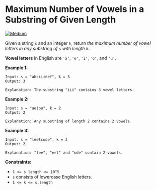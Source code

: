 # Maximum Number of Vowels in a Substring of Given Length

[![Medium](https://img.shields.io/badge/Difficulty-Medium-Red.svg)](https://github.com/aminariana/leetcode)

Given a string `s` and an integer `k`, return *the maximum number of vowel letters in any substring of `s` with length `k`*.

**Vowel letters** in English are `'a'`, `'e'`, `'i'`, `'o'`, and `'u'`.


**Example 1:**
```
Input: s = "abciiidef", k = 3
Output: 3

Explanation: The substring "iii" contains 3 vowel letters.
```

**Example 2:**
```
Input: s = "aeiou", k = 2
Output: 2

Explanation: Any substring of length 2 contains 2 vowels.
```

**Example 3:**
```
Input: s = "leetcode", k = 3
Output: 2

Explanation: "lee", "eet" and "ode" contain 2 vowels.
``` 

**Constraints:**

- `1 <= s.length <= 10^5`
- `s` consists of lowercase English letters.
- `1 <= k <= s.length`